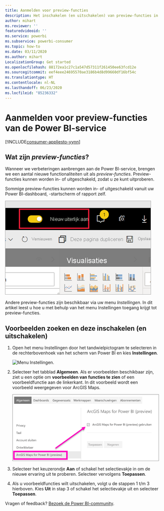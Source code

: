 ```yaml
---
title: Aanmelden voor preview-functies
description: Het inschakelen (en uitschakelen) van preview-functies in Power BI.
author: mihart
ms.reviewer: ''
featuredvideoid: ''
ms.service: powerbi
ms.subservice: powerbi-consumer
ms.topic: how-to
ms.date: 03/11/2020
ms.author: mihart
LocalizationGroup: Get started
ms.openlocfilehash: 88172ea1c27c1a547d57311f261450ee63fcd12e
ms.sourcegitcommit: eef4eee24695570ae3186b4d8d99660df16bf54c
ms.translationtype: HT
ms.contentlocale: nl-NL
ms.lasthandoff: 06/23/2020
ms.locfileid: "85236332"
---
```

# <a name="opt-in-for-power-bi-service-preview-features"></a>Aanmelden voor preview-functies van de Power BI-service

[!INCLUDE[consumer-appliesto-yynn](../includes/consumer-appliesto-yynn.md)]

## <a name="what-are-preview-features"></a>Wat zijn *preview-functies*?
Wanneer we verbeteringen aanbrengen aan de Power BI-service, brengen we een aantal nieuwe functionaliteiten uit als *preview-functies*. Preview-functies kunnen worden in- of uitgeschakeld, zodat u ze kunt uitproberen.

Sommige preview-functies kunnen worden in- of uitgeschakeld vanuit uw Power BI-dashboard, -startscherm of rapport zelf.

   ![Nieuwe weergave in-/uitschakelen](./media/end-user-preview-features/power-bi-toggle.png)

Andere preview-functies zijn beschikbaar via uw menu *Instellingen*. In dit artikel leest u hoe u met behulp van het menu Instellingen toegang krijgt tot preview-functies.

## <a name="find-previews-and-turn-them-on-and-off"></a>Voorbeelden zoeken en deze inschakelen (en uitschakelen)
1. Open het menu Instellingen door het tandwielpictogram te selecteren in de rechterbovenhoek van het scherm van Power BI en kies **Instellingen**.
   
   ![Menu Instellingen](./media/end-user-preview-features/power-bi-settings.png).
2. Selecteer het tabblad **Algemeen**. Als er voorbeelden beschikbaar zijn, ziet u een optie om **voorbeelden van functies te zien** of een voorbeeldfunctie aan de linkerkant.  In dit voorbeeld wordt een voorbeeld weergegeven voor ArcGIS Maps. 
   
   ![Tabblad Algemeen](./media/end-user-preview-features/power-bi-preview-esri.png)
3. Selecteer het keuzerondje **Aan** of schakel het selectievakje in om de nieuwe ervaring uit te proberen. Selecteer vervolgens **Toepassen**.
4. Als u voorbeeldfuncties wilt uitschakelen, volgt u de stappen 1 t/m 3 hierboven. Kies **Uit** in stap 3 of schakel het selectievakje uit en selecteer **Toepassen**.


Vragen of feedback? [Bezoek de Power BI-community](https://community.powerbi.com/t5/Navigation-Preview-Forum/bd-p/NavigationPreview).

